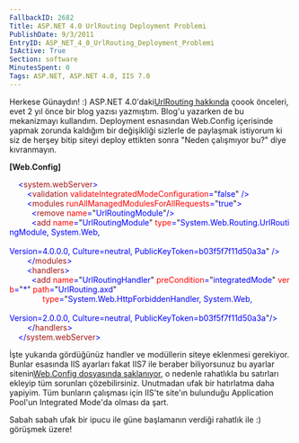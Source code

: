 ```yaml
---
FallbackID: 2682
Title: ASP.NET 4.0 UrlRouting Deployment Problemi
PublishDate: 9/3/2011
EntryID: ASP_NET_4_0_UrlRouting_Deployment_Problemi
IsActive: True
Section: software
MinutesSpent: 0
Tags: ASP.NET, ASP.NET 4.0, IIS 7.0
---
```

Herkese Günaydın! :) ASP.NET 4.0'daki[UrlRouting
hakkında](http://daron.yondem.com/tr/post/e6f2b81a-defc-4255-ba19-d0071526aadf)
çoook önceleri, evet 2 yıl önce bir blog yazısı yazmıştım. Blog'u
yazarken de bu mekanizmayı kullandım. Deployment esnasından Web.Config
içerisinde yapmak zorunda kaldığım bir değişikliği sizlerle de paylaşmak
istiyorum ki siz de herşey bitip siteyi deploy ettikten sonra "Neden
çalışmıyor bu?" diye kıvranmayın.

**[Web.Config]**

<span style="color:blue;">    \<</span><span
style="color:#a31515;">system.webServer</span><span
style="color:blue;">\></span>\
<span style="color:blue;">        \<</span><span
style="color:#a31515;">validation</span><span
style="color:blue;"> </span><span
style="color:red;">validateIntegratedModeConfiguration</span><span
style="color:blue;">=</span>"<span
style="color:blue;">false</span>"<span style="color:blue;"> /\></span>\
<span style="color:blue;">        \<</span><span
style="color:#a31515;">modules</span><span
style="color:blue;"> </span><span
style="color:red;">runAllManagedModulesForAllRequests</span><span
style="color:blue;">=</span>"<span style="color:blue;">true</span>"<span
style="color:blue;">\></span>\
<span style="color:blue;">          \<</span><span
style="color:#a31515;">remove</span><span
style="color:blue;"> </span><span style="color:red;">name</span><span
style="color:blue;">=</span>"<span
style="color:blue;">UrlRoutingModule</span>"<span
style="color:blue;">/\></span>\
<span style="color:blue;">          \<</span><span
style="color:#a31515;">add</span><span style="color:blue;"> </span><span
style="color:red;">name</span><span style="color:blue;">=</span>"<span
style="color:blue;">UrlRoutingModule</span>"<span
style="color:blue;"> </span><span style="color:red;">type</span><span
style="color:blue;">=</span>"<span
style="color:blue;">System.Web.Routing.UrlRoutingModule, System.Web, \
               
Version=4.0.0.0, Culture=neutral, PublicKeyToken=b03f5f7f11d50a3a</span>"<span
style="color:blue;"> /\></span>\
<span style="color:blue;">        \</</span><span
style="color:#a31515;">modules</span><span
style="color:blue;">\></span>\
<span style="color:blue;">        \<</span><span
style="color:#a31515;">handlers</span><span
style="color:blue;">\></span>\
<span style="color:blue;">          \<</span><span
style="color:#a31515;">add</span><span style="color:blue;"> </span><span
style="color:red;">name</span><span style="color:blue;">=</span>"<span
style="color:blue;">UrlRoutingHandler</span>"<span
style="color:blue;"> </span><span
style="color:red;">preCondition</span><span
style="color:blue;">=</span>"<span
style="color:blue;">integratedMode</span>"<span
style="color:blue;"> </span><span style="color:red;">verb</span><span
style="color:blue;">=</span>"<span style="color:blue;">\*</span>"<span
style="color:blue;"> </span><span style="color:red;">path</span><span
style="color:blue;">=</span>"<span
style="color:blue;">UrlRouting.axd</span>"<span style="color:blue;"> \
               </span><span style="color:red;">type</span><span
style="color:blue;">=</span>"<span
style="color:blue;">System.Web.HttpForbiddenHandler, System.Web,</span>\
<span style="color:blue;">                         
Version=2.0.0.0, Culture=neutral, PublicKeyToken=b03f5f7f11d50a3a</span>"<span
style="color:blue;">/\></span>\
<span style="color:blue;">        \</</span><span
style="color:#a31515;">handlers</span><span
style="color:blue;">\></span>\
<span style="color:blue;">    \</</span><span
style="color:#a31515;">system.webServer</span><span
style="color:blue;">\></span>

İşte yukarıda gördüğünüz handler ve modüllerin siteye eklenmesi
gerekiyor. Bunlar esasında IIS ayarları fakat IIS7 ile beraber
biliyorsunuz bu ayarlar sitenin[Web.Config dosyasında
saklanıyor](http://daron.yondem.com/tr/post/c1a37cdf-9edc-4c68-a3f9-92198b0cfaed),
o nedenle rahatlıkla bu satırları ekleyip tüm sorunları çözebilirsiniz.
Unutmadan ufak bir hatırlatma daha yapiyim. Tüm bunların çalışması için
IIS'te site'ın bulunduğu Application Pool'un Integrated Mode'da olması
da şart.

Sabah sabah ufak bir ipucu ile güne başlamanın verdiği rahatlık ile :)
görüşmek üzere!


